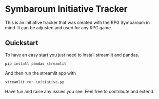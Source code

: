 # Symbaroum Initiative Tracker

This is an initiative tracker that was created with the RPG Symbaroum in mind.
It can be adjusted and used for any RPG game.

## Quickstart

To have an easy start you just need to install streamlit and pandas.

```bash
pip install pandas streamlit
```

And then run the streamlit app with

```bash
streamlit run initiative.py
```

Have fun and raise any issues you see. Feel free to contribute and extend.
